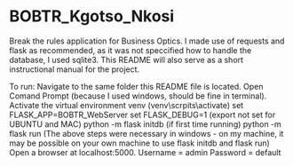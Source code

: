 # BOBTR_Kgotso_Nkosi
Break the rules application for Business Optics.
I made use of requests and flask as recommended, as it was not speccified how to handle the database, I used sqlite3.
This README will also serve as a short instructional manual for the project.

To run:
Navigate to the same folder this README file is located.
Open Comand Prompt (because I used windows, should be fine in terminal).
Activate the virtual environment venv (venv\scrpits\activate)
set FLASK_APP=BOBTR_WebServer
set FLASK_DEBUG=1
(export not set for UBUNTU and MAC)
python -m flask initdb (if first time running)
python -m flask run
(The above steps were necessary in windows - on my machine, it may be possible on your own machine to use flask initdb and flask run)
Open a browser at localhost:5000.
Username = admin
Password = default

